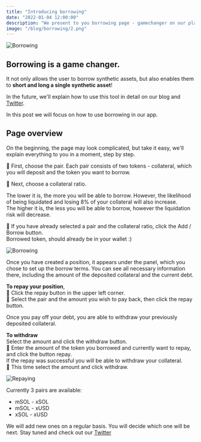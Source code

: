 ```yaml
---
title: "Introducing borrowing"
date: "2022-01-04 12:00:00"
description: "We present to you borrowing page - gamechanger on our platform"
image: "/blog/borrowing/2.png"
---
```

![Borrowing](/blog/borrowing/1.png "horizontal")

## Borrowing is a game changer. 
It not only allows the user to borrow synthetic assets, but also enables them to **short and long a single synthetic asset**!    

In the future, we'll explain how to use this tool in detail on our blog and [Twitter](https://twitter.com/synthetify).  

In this post we will focus on how to use borrowing in our app.


## Page overview
On the beginning, the page may look complicated, but take it easy, we'll explain everything to you in a moment, step by step.  

🔹 First, choose the pair. 
Each pair consists of two tokens - collateral, which you will deposit and the token you want to borrow.  

🔹 Next, choose a collateral ratio.  

The lower it is, the more you will be able to borrow.
However, the likelihood of being liquidated and losing 8% of your collateral will also increase.  
The higher it is, the less you will be able to borrow, however the liquidation risk will decrease.  

🔹 If you have already selected a pair and the collateral ratio, click the Add / Borrow button.  
Borrowed token, should already be in your wallet :)

![Borrowing](/blog/borrowing/borrow.gif "horizontal")

Once you have created a position, it appears under the panel, which you chose to set up the borrow terms.
You can see all necessary information there, including the amount of the deposited collateral and the current debt.  

**To repay your position**,  
🔹 Click the repay button in the upper left corner.  
🔹 Select the pair and the amount you wish to pay back, then click the repay button.  

Once you pay off your debt, you are able to withdraw your previously deposited collateral.  

**To withdraw**  
Select the amount and click the withdraw button.  
🔹 Enter the amount of the token you borrowed and currently want to repay, and click the button repay.  
If the repay was successful you will be able to withdraw your collateral.  
🔹 This time select the amount and click withdraw.  

![Repaying](/blog/borrowing/repay.gif "horizontal")

Currently 3 pairs are available:
- mSOL - xSOL
- mSOL - xUSD
- xSOL - xUSD  

We will add new ones on a regular basis. You will decide which one will be next. Stay tuned and check out our [Twitter](https://twitter.com/synthetify)